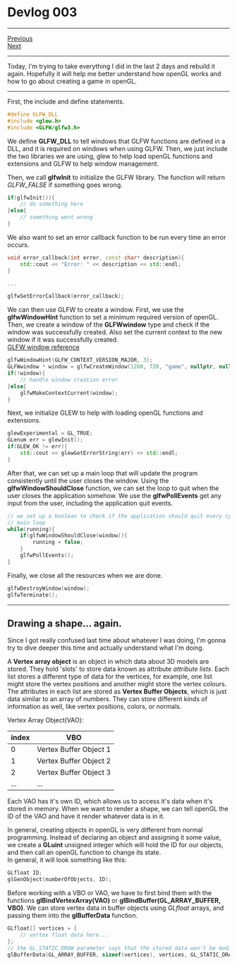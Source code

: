 # Devlog 003

***

[Previous](002.md)  
[Next](ChangeOfPlans.md)

***

Today, I'm trying to take everything I did in the last 2 days and rebuild it again. Hopefully it will help me better understand how openGL works and how to go about creating a game in openGL.

***

First, the include and define statements.
```c++
#define GLFW_DLL
#include <glew.h>
#include <GLFW/glfw3.h>
```
We define **GLFW_DLL** to tell windows that GLFW functions are defined in a DLL, and it is required on windows when using GLFW. Then, we just include the two libraries we are using, glew to help load openGL functions and extensions and GLFW to help window management.

Then, we call **glfwInit** to initialize the GLFW library. The function will return *GLFW_FALSE* if something goes wrong.
```c++
if(glfwInit()){
    // do something here
}else{
    // something went wrong
}
```

We also want to set an error callback function to be run every time an error occurs.
```c++
void error_callback(int error, const char* description){
    std::cout << "Error: " << description << std::endl;
}

...

glfwSetErrorCallback(error_callback);
```

We can then use GLFW to create a window. First, we use the **glfwWindowHint** function to set a minimum required version of openGL. Then, we create a window of the **GLFWwindow** type and check if the window was successfully created. Also set the current context to the new window if it was successfully created.  
[GLFW window reference](http://www.glfw.org/docs/latest/group__window.html)
```c++
glfwWindowHint(GLFW_CONTEXT_VERSION_MAJOR, 3);
GLFWwindow * window = glfwCreateWindow(1280, 720, "game", nullptr, nullptr);
if(!window){
    // handle window creation error
}else{
    glfwMakeContextCurrent(window);
}
```

Next, we initialize GLEW to help with loading openGL functions and extensions.
```c++
glewExperimental = GL_TRUE;
GLenum err = glewInit();
if(GLEW_OK != err){
    std::cout << glewGetErrorString(err) << std::endl;
}
```

After that, we can set up a main loop that will update the program consistently until the user closes the window. Using the **glfwWindowShouldClose** function, we can set the loop to quit when the user closes the application somehow. We use the **glfwPollEvents** get any input from the user, including the application quit events.

```c++
// we set up a boolean to check if the application should quit every cycle
// main loop
while(running){
    if(glfwWindowShouldClose(window)){
        running = false;
    }
    glfwPollEvents();
}
```

Finally, we close all the resources when we are done.
```c++
glfwDestroyWindow(window);
glfwTerminate();
```

***

## Drawing a shape... again.

Since I got really confused last time about whatever I was doing, I'm gonna try to dive deeper this time and actually understand what I'm doing.

A **Vertex array object** is an object in which data about 3D models are stored. They hold 'slots' to store data known as attribute *attribute lists*. Each list stores a different type of data for the vertices, for example, one list might store the vertex positions and another might store the vertex colours. The attributes in each list are stored as **Vertex Buffer Objects**, which is just data similar to an array of numbers. They can store different kinds of information as well, like vertex positions, colors, or normals.

Vertex Array Object(VAO):

|index|VBO|
|---|---|
|0|Vertex Buffer Object 1|
|1|Vertex Buffer Object 2|
|2|Vertex Buffer Object 3|
|...|...|

Each VAO has it's own ID, which allows us to access it's data when it's stored in memory. When we want to render a shape, we can tell openGL the ID of the VAO and have it render whatever data is in it.

In general, creating objects in openGL is very different from normal programming. Instead of declaring an object and assigning it some value, we create a **GLuint** unsigned integer which will hold the ID for our objects, and then call an openGL function to change its state.  
In general, it will look something like this:
```c++
GLfloat ID;
glGenObject(numberOfObjects, ID);
```

Before working with a VBO or VAO, we have to first bind them with the functions **glBindVertexArray(VAO)** or **glBindBuffer(GL_ARRAY_BUFFER, VBO)**. We can store vertex data in buffer objects using *GLfloat* arrays, and passing them into the **glBufferData** function.
```c++
GLfloat[] vertices = {
    // vertex float data here...
};
// the GL_STATIC_DRAW parameter says that the stored data won't be modified
glBufferData(GL_ARRAY_BUFFER, sizeof(vertices), vertices, GL_STATIC_DRAW);
```
